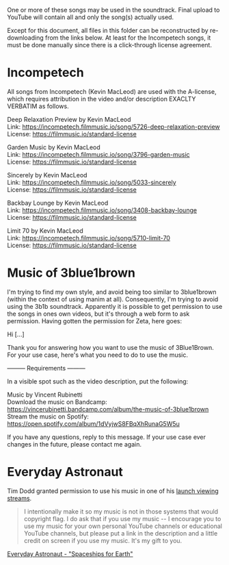 One or more of these songs may be used in the soundtrack. Final
upload to YouTube will contain all and only the song(s) actually used.

Except for this document, all files in this folder can be reconstructed
by re-downloading from the links below. At least for the Incompetech
songs, it must be done manually since there is a click-through license
agreement.

# Incompetech
All songs from Incompetech (Kevin MacLeod) are used with the A-license,
which requires attribution in the video and/or description EXACLTY
VERBATIM as follows.

Deep Relaxation Preview by Kevin MacLeod<br/>
Link: https://incompetech.filmmusic.io/song/5726-deep-relaxation-preview <br/>
License: https://filmmusic.io/standard-license <br/>

Garden Music by Kevin MacLeod<br/>
Link: https://incompetech.filmmusic.io/song/3796-garden-music <br/>
License: https://filmmusic.io/standard-license <br/>

Sincerely by Kevin MacLeod<br/>
Link: https://incompetech.filmmusic.io/song/5033-sincerely <br/>
License: https://filmmusic.io/standard-license <br/>

Backbay Lounge by Kevin MacLeod<br/>
Link: https://incompetech.filmmusic.io/song/3408-backbay-lounge <br/>
License: https://filmmusic.io/standard-license <br/>

Limit 70 by Kevin MacLeod<br/>
Link: https://incompetech.filmmusic.io/song/5710-limit-70 <br/>
License: https://filmmusic.io/standard-license <br/>

# Music of 3blue1brown

I'm trying to find my own style, and avoid being too similar to 
3blue1brown (within the context of using manim at all). Consequently,
I'm trying to avoid using the 3b1b soundtrack. Apparently it is
possible to get permission to use the songs in ones own videos, but
it's through a web form to ask permission. Having gotten the permission
for Zeta, here goes:

Hi [...]

Thank you for answering how you want to use the music of 3Blue1Brown.
For your use case, here's what you need to do to use the music.

———  Requirements  ———

In a visible spot such as the video description, put the following:

Music by Vincent Rubinetti<br/>
Download the music on Bandcamp:<br/>
https://vincerubinetti.bandcamp.com/album/the-music-of-3blue1brown <br/>
Stream the music on Spotify:<br/>
https://open.spotify.com/album/1dVyjwS8FBqXhRunaG5W5u

If you have any questions, reply to this message. If your use case ever
changes in the future, please contact me again.

# Everyday Astronaut
Tim Dodd granted permission to use his music in one of his
[launch viewing streams](https://youtu.be/0Hli4dy4FBY?t=6145). 

> I intentionally make it so my music is not in those systems that would
> copyright flag. I do ask that if you use my music -- I encourage you to
> use my music for your own personal YouTube channels or educational
> YouTube channels, but please put a link in the description and a
> little credit on screen if you use my music. It's my gift to you.

[Everyday Astronaut - "Spaceships for Earth"](https://www.youtube.com/watch?v=7gfHZz-w0E4)

